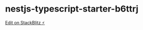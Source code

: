 # nestjs-typescript-starter-b6ttrj

[Edit on StackBlitz ⚡️](https://stackblitz.com/edit/nestjs-typescript-starter-b6ttrj)